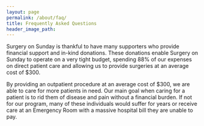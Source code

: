 ```yaml
---
layout: page
permalink: /about/faq/
title: Frequently Asked Questions
header_image_path:
---
```

Surgery on Sunday is thankful to have many supporters who provide financial support and in-kind donations.  These donations enable Surgery on Sunday to operate on a very tight budget, spending 88% of our expenses on direct patient care and allowing us to provide surgeries at an average cost of $300.

By providing an outpatient procedure at an average cost of $300, we are able to care for more patients in need.  Our main goal when caring for a patient is to rid them of disease and pain without a financial burden. If not for our program, many of these individuals would suffer for years or receive care at an Emergency Room with a massive hospital bill they are unable to pay.  


